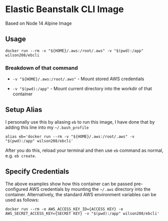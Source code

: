 # Elastic Beanstalk CLI Image

Based on Node 14 Alpine Image

## Usage

`docker run --rm -v "${HOME}/.aws:/root/.aws" -v "$(pwd):/app" wilson208/ebcli`

### Breakdown of that command

- `-v "${HOME}/.aws:/root/.aws"` - Mount stored AWS credentials

-  `-v "$(pwd):/app"` - Mount current directory into the workdir of that container

## Setup Alias

I personally use this by aliasing `eb` to run this image, I have done that by adding this line into my `~/.bash_profile`

`alias eb='docker run --rm -v "${HOME}/.aws:/root/.aws" -v "$(pwd):/app" wilson208/ebcli'`

After you do this, reload your terminal and then use `eb` command as normal, e.g. `eb create`.

## Specify Credentials

The above examples show how this container can be passed pre-configured AWS credentials by mounting the `~/.aws` directory into the container. Alternatively, the standard AWS environment variables can be used as follows:

`docker run --rm -e AWS_ACCESS_KEY_ID={ACCESS KEY} -e AWS_SECRET_ACCESS_KEY={SECRET KEY} -v "$(pwd):/app" wilson208/ebcli'`